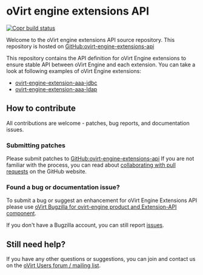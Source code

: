 # oVirt engine extensions API

[![Copr build status](https://copr.fedorainfracloud.org/coprs/ovirt/ovirt-master-snapshot/package/ovirt-engine-extensions-api/status_image/last_build.png)](https://copr.fedorainfracloud.org/coprs/ovirt/ovirt-master-snapshot/package/ovirt-engine-extensions-api/)

Welcome to the oVirt engine extensions API source repository.
This repository is hosted on [GitHub:ovirt-engine-extensions-api](https://github.com/oVirt/ovirt-engine-extensions-api)

This repository contains the API definition for oVirt Engine extensions to ensure stable API between oVirt Engine and each extension.
You can take a look at following examples of oVirt Engine extensions:

* [ovirt-engine-extension-aaa-jdbc](https://github.com/oVirt/ovirt-engine-extension-aaa-jdbc)
* [ovirt-engine-extension-aaa-ldap](https://github.com/oVirt/ovirt-engine-extension-aaa-ldap)

## How to contribute

All contributions are welcome - patches, bug reports, and documentation issues.

### Submitting patches

Please submit patches to [GitHub:ovirt-engine-extensions-api](https://github.com/oVirt/ovirt-engine-extensions-api)
 If you are not familiar with the process, you can read about [collaborating with pull requests](https://docs.github.com/en/pull-requests/collaborating-with-pull-requests/proposing-changes-to-your-work-with-pull-requests) on the GitHub website.

### Found a bug or documentation issue?
To submit a bug or suggest an enhancement for oVirt Engine Extensions API please use
[oVirt Bugzilla for ovirt-engine product and Extension-API component](https://bugzilla.redhat.com/enter_bug.cgi?product=ovirt-engine&component=Extension-API).

If you don't have a Bugzilla account, you can still report [issues](https://github.com/oVirt/ovirt-engine-extensions-api/issues).

## Still need help?

If you have any other questions or suggestions, you can join and contact us on the [oVirt Users forum / mailing list](https://lists.ovirt.org/admin/lists/users.ovirt.org/).

